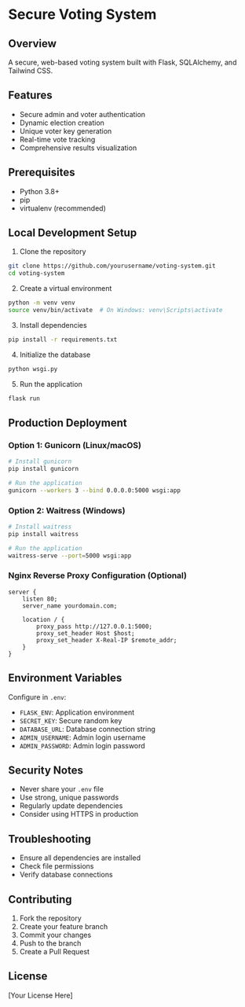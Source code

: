 # Secure Voting System

## Overview
A secure, web-based voting system built with Flask, SQLAlchemy, and Tailwind CSS.

## Features
- Secure admin and voter authentication
- Dynamic election creation
- Unique voter key generation
- Real-time vote tracking
- Comprehensive results visualization

## Prerequisites
- Python 3.8+
- pip
- virtualenv (recommended)

## Local Development Setup

1. Clone the repository
```bash
git clone https://github.com/yourusername/voting-system.git
cd voting-system
```

2. Create a virtual environment
```bash
python -m venv venv
source venv/bin/activate  # On Windows: venv\Scripts\activate
```

3. Install dependencies
```bash
pip install -r requirements.txt
```

4. Initialize the database
```bash
python wsgi.py
```

5. Run the application
```bash
flask run
```

## Production Deployment

### Option 1: Gunicorn (Linux/macOS)
```bash
# Install gunicorn
pip install gunicorn

# Run the application
gunicorn --workers 3 --bind 0.0.0.0:5000 wsgi:app
```

### Option 2: Waitress (Windows)
```bash
# Install waitress
pip install waitress

# Run the application
waitress-serve --port=5000 wsgi:app
```

### Nginx Reverse Proxy Configuration (Optional)
```nginx
server {
    listen 80;
    server_name yourdomain.com;

    location / {
        proxy_pass http://127.0.0.1:5000;
        proxy_set_header Host $host;
        proxy_set_header X-Real-IP $remote_addr;
    }
}
```

## Environment Variables
Configure in `.env`:
- `FLASK_ENV`: Application environment
- `SECRET_KEY`: Secure random key
- `DATABASE_URL`: Database connection string
- `ADMIN_USERNAME`: Admin login username
- `ADMIN_PASSWORD`: Admin login password

## Security Notes
- Never share your `.env` file
- Use strong, unique passwords
- Regularly update dependencies
- Consider using HTTPS in production

## Troubleshooting
- Ensure all dependencies are installed
- Check file permissions
- Verify database connections

## Contributing
1. Fork the repository
2. Create your feature branch
3. Commit your changes
4. Push to the branch
5. Create a Pull Request

## License
[Your License Here]
